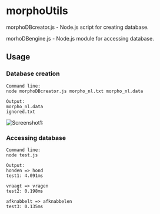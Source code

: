 morphoUtils
==========

morphoDBcreator.js - Node.js script for creating database.

morhoDBengine.js - Node.js module for accessing database.


## Usage

### Database creation

```
Command line:
node morphoDBcreator.js morpho_nl.txt morpho_nl.data

Output:
morpho_nl.data
ignored.txt

```
![Screenshot1:](https://s10.postimg.org/cwd472q4p/Screenshot_2018-02-28_21-49-04.png)

### Accessing database

```
Command line:
node test.js

Output:
honden => hond
test1: 4.091ms

vraagt => vragen
test2: 0.198ms

afknabbelt => afknabbelen
test3: 0.135ms

```
